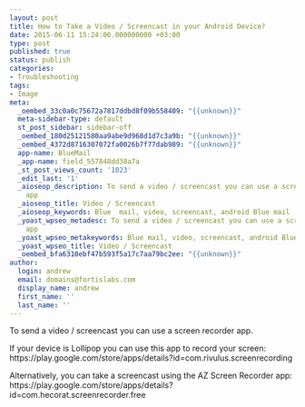 ```yaml
---
layout: post
title: How to Take a Video / Screencast in your Android Device?
date: 2015-06-11 15:24:06.000000000 +03:00
type: post
published: true
status: publish
categories:
- Troubleshooting
tags:
- Image
meta:
  _oembed_33c0a0c75672a7817ddbd8f09b558409: "{{unknown}}"
  meta-sidebar-type: default
  st_post_sidebar: sidebar-off
  _oembed_180d25121580aa9abe9d968d1d7c3a9b: "{{unknown}}"
  _oembed_4372d8716307072fa0026b7f77dab989: "{{unknown}}"
  app-name: BlueMail
  _app-name: field_557848dd38a7a
  _st_post_views_count: '1023'
  _edit_last: '1'
  _aioseop_description: To send a video / screencast you can use a screen recorder
    app
  _aioseop_title: Video / Screencast
  _aioseop_keywords: Blue  mail, video, screencast, android Blue mail
  _yoast_wpseo_metadesc: To send a video / screencast you can use a screen recorder
    app
  _yoast_wpseo_metakeywords: Blue mail, video, screencast, android Blue mail
  _yoast_wpseo_title: Video / Screencast
  _oembed_bfa6310ebf47b593f5a17c7aa79bc2ee: "{{unknown}}"
author:
  login: andrew
  email: domains@fortislabs.com
  display_name: andrew
  first_name: ''
  last_name: ''
---
```

<p>To send a video / screencast you can use a screen recorder app.</p>
<p>If your device is Lollipop you can use this app to record your screen:<br />
https://play.google.com/store/apps/details?id=com.rivulus.screenrecording</p>
<p>Alternatively, you can take a screencast using the AZ Screen Recorder app:<br />
https://play.google.com/store/apps/details?id=com.hecorat.screenrecorder.free</p>
